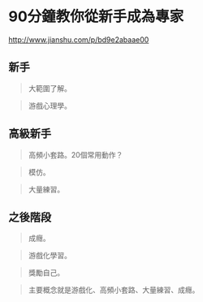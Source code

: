 # 90分鐘教你從新手成為專家

http://www.jianshu.com/p/bd9e2abaae00

## 新手

> 大範圍了解。

> 游戲心理學。



## 高級新手

> 高頻小套路。20個常用動作？

> 模仿。

> 大量練習。



## 之後階段

> 成癮。

> 游戲化學習。

> 獎勵自己。



> 主要概念就是游戲化、高頻小套路、大量練習、成癮。



